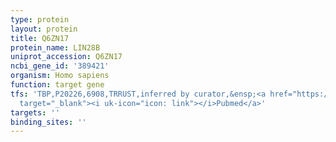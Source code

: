 ```yaml
---
type: protein
layout: protein
title: Q6ZN17
protein_name: LIN28B
uniprot_accession: Q6ZN17
ncbi_gene_id: '389421'
organism: Homo sapiens
function: target gene
tfs: 'TBP,P20226,6908,TRRUST,inferred by curator,&ensp;<a href="https://www.ncbi.nlm.nih.gov/pubmed/?term=23494474%5Buid%5D"
  target="_blank"><i uk-icon="icon: link"></i>Pubmed</a>'
targets: ''
binding_sites: ''
---
```

